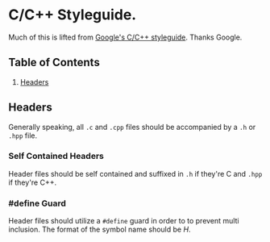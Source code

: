 # C/C++ Styleguide.

Much of this is lifted from [Google's C/C++ styleguide](https://google.github.io/styleguide/cppguide.html). Thanks Google.
## Table of Contents

  1. [Headers](#header)
  
  ## Headers

 Generally speaking, all `.c` and `.cpp` files should be accompanied by a `.h` or `.hpp` file. 
 
 ### Self Contained Headers
 
 Header files should be self contained and suffixed in `.h` if they're C and `.hpp` if they're C++.

### #define Guard

Header files should utilize a `#define` guard in order to to prevent multi inclusion. The format of the symbol name should be <PROJECT>_<PATH>_<FILE>_H_.
